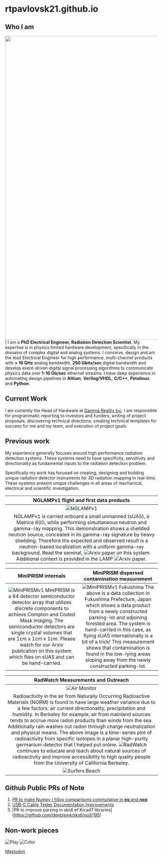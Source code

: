 # rtpavlovsk21.github.io
## Who I am

<img src="https://raw.githubusercontent.com/rtpavlovsk21/rtpavlovsk21.github.io/main/images/ryanpavlovsky_gri.png"  width="1000" /> | I am a **PhD Electrical Engineer, Radiation Detection Scientist**. My expertise is in physics limited hardware development, specifically in the domains of complex digital and analog systems. I conceive, design and am the lead Electrical Engineer for high performance, multi-channel products with **> 16 GHz** analog bandwidth, **250 Gbits/sec** digital bandwidth and develop event-driven digital signal processing algorithms to communicate physics data over **1-10 Gb/sec** ethernet streams. I have deep experience in automating design pipelines in **Altium**, **Verilog/VHDL**, **C/C++**, **Petalinux** and **Python**.

## Current Work
I am currently the Head of Hardware at [Gamma Reality Inc](https://gammareality.com). I am responsible for programmatic reporting to investors and funders, writing of project proposals, discovering technical directions, creating technical templates for success for me and my team, and execution of project goals.

## Previous work

My experience generally focuses around high performance radiation detection systems. These systems need to have specificity, sensitivity and directionality as fundamental inputs to the radiation detection problem. 

Specifically my work has focused on creating, designing and building unique radiation detector instruments for 3D radiation mapping in real-time. These systems present unique challenges in all areas of mechanical, electrical and scientific investigation.

NGLAMPv1 flight and first data products |
:--------------------------------------:|
![NGLAMPv1](images/nglamp_pdf.png) |
NGLAMPv1 is carried onboard a small unmanned (sUAS), a Matrice 600, while performing simultaneous neutron and gamma-ray mapping. This demonstration shows a sheilded neutron source, concealed in its gamma-ray signature by heavy sheilding. Therefore the expected and observed result is a neutron-based localization with a uniform gamma-ray background. Read the seminal, ![Arxiv](https://export.arxiv.org/abs/1908.06114) paper on this system. Additional context is provided in the LAMP ![Arxiv](https://export.arxiv.org/abs/1901.05038) paper. |

MiniPRISM internals		| MiniPRISM dispersed contamination measurement
:-----------------:|:--------------------------------------------:
![MiniPRISMv1](images/minip.png) MiniPRISM is a 64 detector semiconductor detector array that utilizes discrete components to achieve Compton and Coded Mask imaging. The semiconductor detectors are single crystal volumes that are 1cm x 1cm x 1cm. Please watch for our Arxiv publication on this system which flies on sUAS and can be hand-carried.|![MiniPRISMv1 Fukushima](images/minip_fuku.png) The above is a data collection in Fukushima Prefecture, Japan which shows a data product from a newly constructed parking-lot and adjoining forested area. The system is hand-carried in this case, as flying sUAS internationally is a bit of a trick! This measurement shows that contamination is found in the low-lying areas sloping away from the newly constructed parking-lot.

RadWatch Measurements and Outreach |
:------------------------------:|
![Air Monitor](images/airmonitor.png) |
Radioactivity in the air from Naturally Occurring Radioactive Materials (NORM) is found to have large weather variance due to a few factors: air current directionality, precipitation and humidity. In Berkeley for example, air from mainland sources tends to accrue more radon products than winds from the sea. Additionally rain washes out radon through charge neutralization and physical means. The above image is a time-series plot of radioactivity from specific isotopes in a planar high-purity germanium detector that I helped put online. ![RadWatch](radwatch.berkeley.edu) continues to educate and teach about natural sources of radioactivity and improve accessibility to high quality people from the University of California Berkeley. |
![Surfers Beach](images/surfers_beach.png) |

## Github Public PRs of Note
1. [PR to make Numpy / h5py comparisons commutative in __eq__ and __neq__](https://github.com/h5py/h5py/pull/1954)
1. [USB-C Cable Tester Documentation Improvements](https://github.com/alvarop/usb_c_cable_tester/pull/1)
1. [PR to improve parsing in skidl of Kicad7 libraries] (https://github.com/devbisme/skidl/pull/195)

## Non-work pieces
![Play](images/stone.jpeg)
![Color](images/colorized.jpeg)

<a rel="me" href="https://sfba.social/@rp">Mastodon</a>


